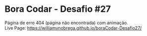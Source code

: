 # Bora Codar - Desafio #27
Página de erro 404 (página não encontrada) com animação.
 <br>Live Page: https://williamvnobrega.github.io/boraCodar-Desafio27/
